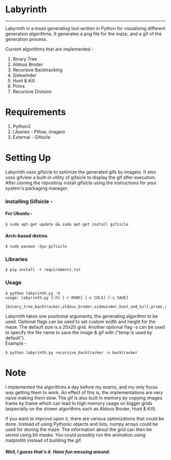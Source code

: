 # Labyrinth
---

Labyrinth is a maze generating tool written in Python for visualizing different generation algorithms. It generates a png file for the maze, and a gif of the generation process.

Current algorithms that are implemented -
1. Binary Tree
2. Aldous Broder
3. Recursive Backtracking
4. Sidewinder
5. Hunt & Kill
6. Prims
7. Recursive Division

# Requirements
1. Python3
2. Libaries - Pillow, imageio 
3. External - Gifsicle

# Setting Up
Labyrinth uses gifsicle to optimize the generated gifs by imageio. It also uses gifview a built-in utility of gifsicle to display the gif after execution. 
After cloning the repositroy install gifsicle using the instructions for your system's packaging manager.
### Installing Gifsicle -

#### For Ubuntu -
```
$ sudo apt-get update && sudo apt-get install gifsicle
```
#### Arch-based distros
```
$ sudo pacman -Syu gifsicle
```
### Libraries
```
$ pip install -r requirements.txt
```
### Usage
``` 
$ python labyrinth.py -h
usage: labyrinth.py [-h] [-r ROWS] [-c COLS] [-s SAVE]
                    {binary_tree,backtracker,aldous_broder,sidewinder,hunt_and_kill,prims,recursive_division}
```
Labyrinth takes one positional arguments, the generating algorithm to be used. Optional flags can be used to set custom width and height for the maze. The default size is a 20x20 grid. Another optional flag -s can be used to specify the file name to save the image & gif with ("temp is used by default").  
Example -
```
$ python labyrinth.py recursive_backtracker -s backtracker
```
# Note
I implemented the algorithms a day before my exams, and my only focus was getting them to work. An effect of this is, the implementations are very naive making them slow. The gif is also built in memory by copying images frame by frame which can lead to high memory usage on bigger grids (especially on the slower algorithms such as Aldous Broder, Hunt & Kill).

If you want to improve upon it, there are various optimizations that could be done.
Instead of using Pythonic objects and lists, numpy arrays could be used for storing the maze. The information about the grid can then be stored using bit masks. 
You could possibly run the animation using matplotlib instead of building the gif. 

 ##### Well, I guess that's it. Have fun messing around. 
